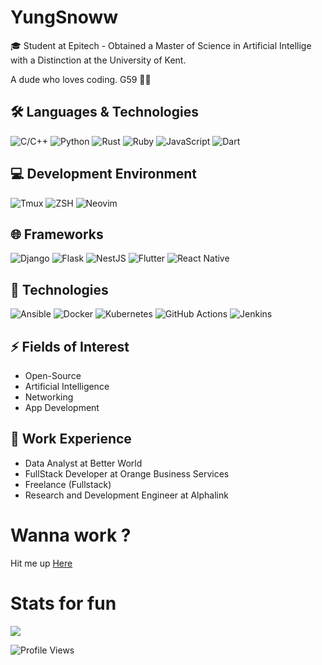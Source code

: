 # YungSnoww

🎓 Student at Epitech - Obtained a Master of Science in Artificial Intellige with a Distinction at the University of Kent.

A dude who loves coding. G59 🤍🖤


## 🛠️ Languages & Technologies
<p align="left">
  <img src="https://img.shields.io/badge/-C/C++-00599C?style=flat-square&logo=c" alt="C/C++" />
  <img src="https://img.shields.io/badge/-Python-3776AB?style=flat-square&logo=python" alt="Python" />
  <img src="https://img.shields.io/badge/-Rust-000000?style=flat-square&logo=rust" alt="Rust" />
  <img src="https://img.shields.io/badge/-Ruby-CC342D?style=flat-square&logo=ruby" alt="Ruby" />
  <img src="https://img.shields.io/badge/-JavaScript-F7DF1E?style=flat-square&logo=javascript" alt="JavaScript" />
  <img src="https://img.shields.io/badge/-Dart-0175C2?style=flat-square&logo=dart" alt="Dart" />
</p>

## 💻 Development Environment
<p align="left">
  <img src="https://img.shields.io/badge/-Tmux-1BB91F?style=flat-square&logo=tmux" alt="Tmux" />
  <img src="https://img.shields.io/badge/-ZSH-4EAA25?style=flat-square&logo=gnu-bash" alt="ZSH" />
  <img src="https://img.shields.io/badge/-Neovim-57A143?style=flat-square&logo=neovim" alt="Neovim" />
</p>

## 🌐 Frameworks
<p align="left">
  <img src="https://img.shields.io/badge/-Django-092E20?style=flat-square&logo=django" alt="Django" />
  <img src="https://img.shields.io/badge/-Flask-000000?style=flat-square&logo=flask" alt="Flask" />
  <img src="https://img.shields.io/badge/-NestJS-E0234E?style=flat-square&logo=nestjs" alt="NestJS" />
  <img src="https://img.shields.io/badge/-Flutter-02569B?style=flat-square&logo=flutter" alt="Flutter" />
  <img src="https://img.shields.io/badge/-ReactNative-61DAFB?style=flat-square&logo=react" alt="React Native" />
</p>

## 🧰 Technologies
<p align="left">
  <img src="https://img.shields.io/badge/-Ansible-EE0000?style=flat-square&logo=ansible" alt="Ansible" />
  <img src="https://img.shields.io/badge/-Docker-2496ED?style=flat-square&logo=docker" alt="Docker" />
  <img src="https://img.shields.io/badge/-Kubernetes-326CE5?style=flat-square&logo=kubernetes" alt="Kubernetes" />
  <img src="https://img.shields.io/badge/-GitHub%20Actions-2088FF?style=flat-square&logo=github-actions&logoColor=white" alt="GitHub Actions" />
  <img src="https://img.shields.io/badge/-Jenkins-D24939?style=flat-square&logo=jenkins&logoColor=white" alt="Jenkins" />
</p>

## ⚡ Fields of Interest
- Open-Source
- Artificial Intelligence
- Networking
- App Development

## 💼 Work Experience
- Data Analyst at Better World
- FullStack Developer at Orange Business Services
- Freelance (Fullstack)
- Research and Development Engineer at Alphalink

# Wanna work ?
Hit me up [Here](https://t.me/yungsnoww)

# Stats for fun
![](https://github-readme-streak-stats.herokuapp.com/?user=YoungSnoww&theme=gruvbox&hide_border=false)<br/>

![Profile Views](https://komarev.com/ghpvc/?username=YoungSnoww&color=dc143c)



